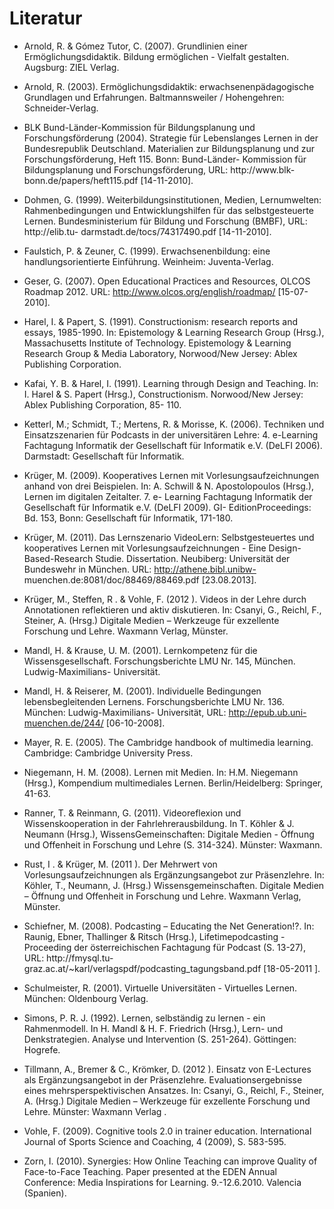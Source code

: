 # Literatur

- Arnold, R. &amp; Gómez Tutor, C. (2007). Grundlinien einer Ermöglichungsdidaktik. Bildung ermöglichen - Vielfalt gestalten. Augsburg: ZIEL Verlag.

- Arnold, R. (2003). Ermöglichungsdidaktik: erwachsenenpädagogische Grundlagen und Erfahrungen. Baltmannsweiler / Hohengehren: Schneider-Verlag.

- BLK Bund-Länder-Kommission für Bildungsplanung und Forschungsförderung (2004). Strategie für Lebenslanges Lernen in der Bundesrepublik Deutschland. Materialien zur Bildungsplanung und zur Forschungsförderung, Heft 115. Bonn: Bund-Länder- Kommission für Bildungsplanung und Forschungsförderung, URL: http://www.blk- bonn.de/papers/heft115.pdf \[14-11-2010].

- Dohmen, G. (1999). Weiterbildungsinstitutionen, Medien, Lernumwelten: Rahmenbedingungen und Entwicklungshilfen für das selbstgesteuerte Lernen. Bundesministerium für Bildung und Forschung (BMBF), URL: http://elib.tu- darmstadt.de/tocs/74317490.pdf \[14-11-2010].

- Faulstich, P. &amp; Zeuner, C. (1999). Erwachsenenbildung: eine handlungsorientierte Einführung. Weinheim: Juventa-Verlag.

- Geser, G. (2007). Open Educational Practices and Resources, OLCOS Roadmap 2012. URL: http://www.olcos.org/english/roadmap/ \[15-07-2010].

- Harel, I. &amp; Papert, S. (1991). Constructionism: research reports and essays, 1985-1990. In: Epistemology &amp; Learning Research Group (Hrsg.), Massachusetts Institute of Technology. Epistemology &amp; Learning Research Group &amp; Media Laboratory, Norwood/New Jersey: Ablex Publishing Corporation.

- Kafai, Y. B. &amp; Harel, I. (1991). Learning through Design and Teaching. In: I. Harel &amp; S. Papert (Hrsg.), Constructionism. Norwood/New Jersey: Ablex Publishing Corporation, 85- 110.

- Ketterl, M.; Schmidt, T.; Mertens, R. &amp; Morisse, K. (2006). Techniken und Einsatzszenarien für Podcasts in der universitären Lehre: 4. e-Learning Fachtagung Informatik der Gesellschaft für Informatik e.V. (DeLFI 2006). Darmstadt: Gesellschaft für Informatik.

- Krüger, M. (2009). Kooperatives Lernen mit Vorlesungsaufzeichnungen anhand von drei Beispielen. In: A. Schwill &amp; N. Apostolopoulos (Hrsg.), Lernen im digitalen Zeitalter. 7. e- Learning Fachtagung Informatik der Gesellschaft für Informatik e.V. (DeLFI 2009). GI- EditionProceedings: Bd. 153, Bonn: Gesellschaft für Informatik, 171-180.

- Krüger, M. (2011). Das Lernszenario VideoLern: Selbstgesteuertes und kooperatives Lernen mit Vorlesungsaufzeichnungen - Eine Design-Based-Research Studie. Dissertation. Neubiberg: Universität der Bundeswehr in München. URL: http://athene.bibl.unibw- muenchen.de:8081/doc/88469/88469.pdf \[23.08.2013].

- Krüger, M., Steffen, R . &amp; Vohle, F. (2012 ). Videos in der Lehre durch Annotationen reflektieren und aktiv diskutieren. In: Csanyi, G., Reichl, F., Steiner, A. (Hrsg.) Digitale Medien – Werkzeuge für exzellente Forschung und Lehre. Waxmann Verlag, Münster.

- Mandl, H. &amp; Krause, U. M. (2001). Lernkompetenz für die Wissensgesellschaft. Forschungsberichte LMU Nr. 145, München. Ludwig-Maximilians- Universität.

- Mandl, H. &amp; Reiserer, M. (2001). Individuelle Bedingungen lebensbegleitenden Lernens. Forschungsberichte LMU Nr. 136. München: Ludwig-Maximilians- Universität, URL: http://epub.ub.uni-muenchen.de/244/ \[06-10-2008].

- Mayer, R. E. (2005). The Cambridge handbook of multimedia learning. Cambridge: Cambridge University Press.

- Niegemann, H. M. (2008). Lernen mit Medien. In: H.M. Niegemann (Hrsg.), Kompendium multimediales Lernen. Berlin/Heidelberg: Springer, 41-63.

- Ranner, T. &amp; Reinmann, G. (2011). Videoreflexion und Wissenskooperation in der Fahrlehrerausbildung. In T. Köhler &amp; J. Neumann (Hrsg.), WissensGemeinschaften: Digitale Medien - Öffnung und Offenheit in Forschung und Lehre (S. 314-324). Münster: Waxmann.

- Rust, I . &amp; Krüger, M. (2011 ). Der Mehrwert von Vorlesungsaufzeichnungen als Ergänzungsangebot zur Präsenzlehre. In: Köhler, T., Neumann, J. (Hrsg.) Wissensgemeinschaften. Digitale Medien – Öffnung und Offenheit in Forschung und Lehre. Waxmann Verlag, Münster.

- Schiefner, M. (2008). Podcasting – Educating the Net Generation!?. In: Raunig, Ebner, Thallinger &amp; Ritsch (Hrsg.), Lifetimepodcasting - Proceeding der österreichischen Fachtagung für Podcast (S. 13-27), URL: http://fmysql.tu- graz.ac.at/~karl/verlagspdf/podcasting\_tagungsband.pdf \[18-05-2011 ].

- Schulmeister, R. (2001). Virtuelle Universitäten - Virtuelles Lernen. München: Oldenbourg Verlag.

- Simons, P. R. J. (1992). Lernen, selbständig zu lernen - ein Rahmenmodell. In H. Mandl &amp; H. F. Friedrich (Hrsg.), Lern- und Denkstrategien. Analyse und Intervention (S. 251-264). Göttingen: Hogrefe.

- Tillmann, A., Bremer &amp; C., Krömker, D. (2012 ). Einsatz von E-Lectures als Ergänzungsangebot in der Präsenzlehre. Evaluationsergebnisse eines mehrsperspektivischen Ansatzes. In: Csanyi, G., Reichl, F., Steiner, A. (Hrsg.) Digitale Medien – Werkzeuge für exzellente Forschung und Lehre. Münster: Waxmann Verlag .

- Vohle, F. (2009). Cognitive tools 2.0 in trainer education. International Journal of Sports Science and Coaching, 4 (2009), S. 583-595.

- Zorn, I. (2010). Synergies: How Online Teaching can improve Quality of Face-to-Face Teaching. Paper presented at the EDEN Annual Conference: Media Inspirations for Learning. 9.-12.6.2010. Valencia (Spanien).

